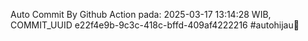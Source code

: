 Auto Commit By Github Action pada: 2025-03-17 13:14:28 WIB, COMMIT_UUID e22f4e9b-9c3c-418c-bffd-409af4222216 #autohijau🗿
